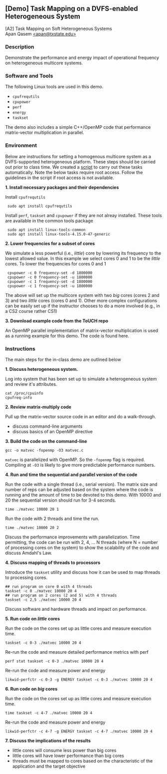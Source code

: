 ## [Demo] Task Mapping on a DVFS-enabled Heterogeneous System
[A2] Task Mapping on Soft Heterogeneous Systems   
Apan Qasem [\<apan@txstate.edu\>](apan@txstate.edu)


### Description 

Demonstrate the performance and energy impact of operational frequency on heterogeneous multicore systems. 

### Software and Tools

The following Linux tools are used in this demo.

  * `cpufrequtils`
  * `cpupower`
  * `perf`
  * `energy`
  * `taskset`

The demo also includes a simple C++/OpenMP code that performance matrix-vector multiplication in
parallel. 

### Environment

Below are instructions for setting a homogenous multicore system as a DVFS-supported heterogeneous platform. 
These steps should be carried out prior to class time. We created a [script](./code/build_hc_env.sh)
to carry out these tasks automatically. Note the below tasks require root access. Follow the
guidelines in the script if root access is not available. 

**1. Install necessary packages and their dependencies**

Install `cpufrequtils`
  
     sudo apt install cpufrequtils

Install `perf`, `taskset` and `cpupower` if they are not alreay installed. These tools are available
in the common tools package 

     sudo apt install linux-tools-common
     sudo apt install linux-tools-4.15.0-47-generic
     

**2. Lower frequencies for a subset of cores**

We simulate a less powerful (i.e., _little_) core by lowering its frequency to the lowest allowed
value. In this example we select cores 0 and 1 to be the _little_ cores. To lower the frequencies for
cores 0 and 1

     cpupower -c 0 frequency-set -d 1800000
     cpupower -c 0 frequency-set -u 1800000
     cpupower -c 1 frequency-set -d 1800000
     cpupower -c 1 frequency-set -u 1800000


The above will set up the multicore system with two _big_ cores (cores 2 and 3) and two _little_
cores (cores 0 and 1). Other more complex configurations can be easily set up if the instructor
chooses to do a more involved (e.g., in a CS2 course rather CS1)

**3. Download example code from the ToUCH repo**

An OpenMP parallel implementation of matrix-vector multiplication is used as a running example for
this demo. The code is found here. 


### Instructions 

The main steps for the in-class demo are outlined below

**1. Discuss heterogeneous system.**

Log into system that has been set up to simulate a heterogeneous system and review it's attributes. 

    cat /proc/cpuinfo
    cpufreq-info
	
**2. Review matrix-multiply code**

Pull up the matrix-vector source code in an editor and do a walk-through.

  * discuss command-line arguments 
  * discuss basics of an OpenMP directive


**3. Build the code on the command-line**

    gcc -o matvec -fopenmp -O3 matvec.c

   `matvec` is parallelized with OpenMP. So the `-fopenmp` flag is required. Compiling at `-O3` is
   likely to give more predictable performance numbers. 
   
**4. Run and time the sequential and parallel version of the code**

Run the code with a single thread (i.e., serial version). The matrix size and number of reps can be
adjusted based on the system where the code is running and the amount of time to be devoted to this
demo. With 10000 and 20 the sequential version should run for 3-4 seconds. 

    time ./matvec 10000 20 1
	

Run the code with 2 threads and time the run. 

    time ./matvec 10000 20 2

Discuss the performance improvements with parallelization. Time permitting, the code can be run with
2, 4, ... N threads (where N = number of processing cores on the system) to show the scalability of
the code and discuss Amdahl's Law. 

**4. Discuss mapping of threads to processors**

   Introduce the `taskset` utility and discuss how it can be used to map threads to processing cores.

	## run program on core 0 with 4 threads 
    taskset -c 0 ./matvec 10000 20 4
	## run program on 2 cores (2 and 5) with 4 threads 
    taskset -c 2,5 ./matvec 10000 20 4

Discuss software and hardware threads and impact on performance. 

**5. Run code on _little_ cores**
  
  Run the code on the cores set up as little cores and measure execution time. 

    taskset -c 0-3 ./matvec 10000 20 4

  Re-run the code and measure detailed performance metrics with perf

    perf stat taskset -c 0-3 ./matvec 10000 20 4

  Re-run the code and measure power and energy

    likwid-perfctr -c 0-3 -g ENERGY taskset -c 0-3 ./matvec 10000 20 4

**6. Run code on _big_ cores**

   Run the code on the cores set up as little cores and measure execution time.

    time taskset -c 4-7 ./matvec 10000 20 4

   Re-run the code and measure power and energy

    likwid-perfctr -c 4-7 -g ENERGY taskset -c 4-7 ./matvec 10000 20 4


**7. Discuss the implications of the results** 

   * little cores will consume less power than big cores
   * little cores will have lower performance than big cores
   * threads must be mapped to cores based on the characteristic of the application and the target
     objective




